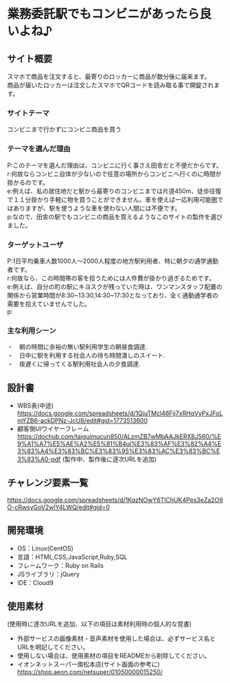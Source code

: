 # 業務委託駅でもコンビニがあったら良いよね♪

## サイト概要
スマホで商品を注文すると、最寄りのロッカーに商品が数分後に届来ます。  
商品が届いたロッカーは注文したスマホでQRコードを読み取る事で開錠されます。  

### サイトテーマ
コンビニまで行かずにコンビニ商品を買う

### テーマを選んだ理由
P:このテーマを選んだ理由は、コンビニに行く事さえ田舎だと不便だからです。  
r:何故ならコンビニ自体が少ないので任意の場所からコンビニへ行くのに時間が掛かるのです。  
e:例えば、私の居住地だと駅から最寄りのコンビニまでは片道450m、徒歩往復で１１分掛かり手軽に物を買うことができません。車を使えば一応利用可能圏ではありますが、駅を使うような車を使わない人間には不便です。  
p:なので、田舎の駅でもコンビニの商品を買えるようなこのサイトの製作を選びました。  

### ターゲットユーザ
P:1日平均乗車人数1000人〜2000人程度の地方駅利用者、特に朝夕の通学通勤者です。  
r:何故なら、この時間帯の客を拾うためには人件費が掛かり過ぎるためです。  
e:例えば、自分の町の駅にキヨスクが残っていた時は、ワンマンスタッフ配置の関係から営業時間が8:30~13:30,14:30~17:30となっており、全く通勤通学者の需要を拾えていませんでした。  
p:  

### 主な利用シーン
・　朝の時間に余裕の無い駅利用学生の朝昼食調達.  
・　日中に駅を利用する社会人の待ち時間潰しのスイート.  
・　夜遅くに帰ってくる駅利用社会人の夕食調達.  

## 設計書
- WBS表(中途) https://docs.google.com/spreadsheets/d/1QjuTMcl46Fij7xRHqVyPxJFoLmYZB6-ackDPNz-JcU8/edit#gid=1773513600
- 顧客側UIワイヤーフレーム https://dochub.com/taiguimucun850/ALzmZB7wMbAAJkERX8J560/%E9%A1%A7%E5%AE%A2%E5%81%B4ui%E3%83%AF%E3%82%A4%E3%83%A4%E3%83%BC%E3%83%95%E3%83%AC%E3%83%BC%E3%83%A0-pdf
(製作中、製作後に逐次URLを追加)

## チャレンジ要素一覧
<https://docs.google.com/spreadsheets/d/1KqzNOwY6TlChUK4Pes3eZa2O9O-cRwsyGoV2wlY4LWQ/edit#gid=0>

## 開発環境
- OS：Linux(CentOS)
- 言語：HTML,CSS,JavaScript,Ruby,SQL
- フレームワーク：Ruby on Rails
- JSライブラリ：jQuery
- IDE：Cloud9

## 使用素材
(使用時に逐次URLを追加、以下の項目は素材利用時の個人的な覚書)
- 外部サービスの画像素材・音声素材を使用した場合は、必ずサービス名とURLを明記してください。
- 使用しない場合は、使用素材の項目をREADMEから削除してください。
- イオンネットスーパー南松本店(サイト画面の参考に) https://shop.aeon.com/netsuper/01050000015250/
